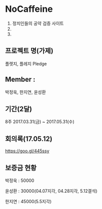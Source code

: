 # NoCaffeine
1. 정치인들의 공약 검증 사이트
2.
3.  

## 프로젝트 명(가제)
플렛지, 플레지
Pledge

## Member : 
박정욱, 한지연, 윤성환 

## 기간(2달) 
8주 2017.03.31(금) ~ 2017.05.31(수)

## 회의록(17.05.12)
https://goo.gl/445ssy

## 보증금 현황
박정욱 : 50000

윤성환 : 30000(04.07지각, 04.28지각, 5.12결석)

한지연 : 45000(5.5지각)

